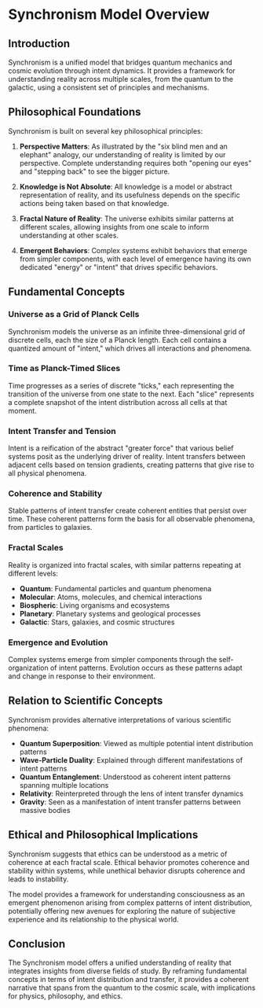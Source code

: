 # Synchronism Model Overview

## Introduction

Synchronism is a unified model that bridges quantum mechanics and cosmic evolution through intent dynamics. It provides a framework for understanding reality across multiple scales, from the quantum to the galactic, using a consistent set of principles and mechanisms.

## Philosophical Foundations

Synchronism is built on several key philosophical principles:

1. **Perspective Matters**: As illustrated by the "six blind men and an elephant" analogy, our understanding of reality is limited by our perspective. Complete understanding requires both "opening our eyes" and "stepping back" to see the bigger picture.

2. **Knowledge is Not Absolute**: All knowledge is a model or abstract representation of reality, and its usefulness depends on the specific actions being taken based on that knowledge.

3. **Fractal Nature of Reality**: The universe exhibits similar patterns at different scales, allowing insights from one scale to inform understanding at other scales.

4. **Emergent Behaviors**: Complex systems exhibit behaviors that emerge from simpler components, with each level of emergence having its own dedicated "energy" or "intent" that drives specific behaviors.

## Fundamental Concepts

### Universe as a Grid of Planck Cells

Synchronism models the universe as an infinite three-dimensional grid of discrete cells, each the size of a Planck length. Each cell contains a quantized amount of "intent," which drives all interactions and phenomena.

### Time as Planck-Timed Slices

Time progresses as a series of discrete "ticks," each representing the transition of the universe from one state to the next. Each "slice" represents a complete snapshot of the intent distribution across all cells at that moment.

### Intent Transfer and Tension

Intent is a reification of the abstract "greater force" that various belief systems posit as the underlying driver of reality. Intent transfers between adjacent cells based on tension gradients, creating patterns that give rise to all physical phenomena.

### Coherence and Stability

Stable patterns of intent transfer create coherent entities that persist over time. These coherent patterns form the basis for all observable phenomena, from particles to galaxies.

### Fractal Scales

Reality is organized into fractal scales, with similar patterns repeating at different levels:
- **Quantum**: Fundamental particles and quantum phenomena
- **Molecular**: Atoms, molecules, and chemical interactions
- **Biospheric**: Living organisms and ecosystems
- **Planetary**: Planetary systems and geological processes
- **Galactic**: Stars, galaxies, and cosmic structures

### Emergence and Evolution

Complex systems emerge from simpler components through the self-organization of intent patterns. Evolution occurs as these patterns adapt and change in response to their environment.

## Relation to Scientific Concepts

Synchronism provides alternative interpretations of various scientific phenomena:

- **Quantum Superposition**: Viewed as multiple potential intent distribution patterns
- **Wave-Particle Duality**: Explained through different manifestations of intent patterns
- **Quantum Entanglement**: Understood as coherent intent patterns spanning multiple locations
- **Relativity**: Reinterpreted through the lens of intent transfer dynamics
- **Gravity**: Seen as a manifestation of intent transfer patterns between massive bodies

## Ethical and Philosophical Implications

Synchronism suggests that ethics can be understood as a metric of coherence at each fractal scale. Ethical behavior promotes coherence and stability within systems, while unethical behavior disrupts coherence and leads to instability.

The model provides a framework for understanding consciousness as an emergent phenomenon arising from complex patterns of intent distribution, potentially offering new avenues for exploring the nature of subjective experience and its relationship to the physical world.

## Conclusion

The Synchronism model offers a unified understanding of reality that integrates insights from diverse fields of study. By reframing fundamental concepts in terms of intent distribution and transfer, it provides a coherent narrative that spans from the quantum to the cosmic scale, with implications for physics, philosophy, and ethics.
